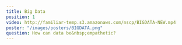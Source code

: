 ```yaml
---
title: Big Data
position: 1
video: http://familiar-temp.s3.amazonaws.com/nscp/BIGDATA-NEW.mp4
poster: "/images/posters/BIGDATA.png"
question: How can data be&nbsp;empathetic?
---
```


